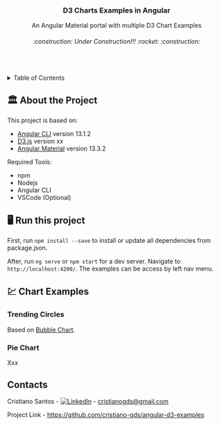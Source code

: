 <div align="center">
  <h3 align="center">D3 Charts Examples in Angular</h3>
  <p align="center">
    An Angular Material portal with multiple D3 Chart Examples
  </p>
  <h6>:construction: Under Construction!!! :rocket:  :construction:</h6>
  <br />
</div>

<br />
<details>
  <summary>Table of Contents</summary>
  <ol>
    <li><a href="#general-info">General Info</a></li>
    <li><a href="#run-this-project">Run this Project</a></li>
    <li>
        <a href="#chart-examples">Chart Examples</a>
        <ul>
            <li><a href="#bubble-chart">Bubble Chart</a></li>
        </ul>
    </li>
    <li><a href="#contact">Contact</a></li>
  </ol>
</details>

## :classical_building: About the Project

This project is based on:
- [Angular CLI](https://github.com/angular/angular-cli) version 13.1.2
- [D3.js](https://github.com/d3/d3) version xx
- [Angular Material](https://material.angular.io/) version 13.3.2

Required Tools:

- npm
- Nodejs
- Angular CLI
- VSCode (Optional)

## :desktop_computer: Run this project

First, run `npm install --save` to install or update all dependencies from package.json.

After, run `ng serve` or `npm start` for a dev server. Navigate to `http://localhost:4200/`. The examples can be access by left nav menu.

## :chart: Chart Examples

### Trending Circles

Based on [Bubble Chart](https://observablehq.com/@d3/bubble-chart).

### Pie Chart

Xxx

## Contacts

Cristiano Santos - <a href="https://www.linkedin.com/in/cristianogds/" target="_blank"><img src="https://img.shields.io/badge/LinkedIn-%230077B5.svg?&style=flat-square&logo=linkedin&logoColor=white" alt="LinkedIn"></a> - cristianogds@gmail.com

Project Link - https://github.com/cristiano-gds/angular-d3-examples